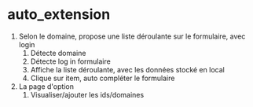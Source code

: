 # auto_extension

1. Selon le domaine, propose une liste déroulante sur le formulaire, avec login
    1. Détecte domaine
    2. Détecte log in formulaire 
    3. Affiche la liste déroulante, avec les données stocké en local
    4. Clique sur item, auto compléter le formulaire
2. La page d'option
    1. Visualiser/ajouter les ids/domaines
